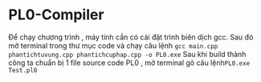 # PL0-Compiler
Để chạy chương trình , máy tính  cần có cài đặt trình biên dịch gcc. 
Sau đó mở terminal trong thư mục code và chạy câu lệnh ```gcc main.cpp phantichtuvung.cpp phantichcuphap.cpp -o PL0.exe```
Sau khi build thành công ta chuẩn bị 1 file source code PL0 , mở terminal gõ câu lệnh```PL0.exe Test.pl0```
